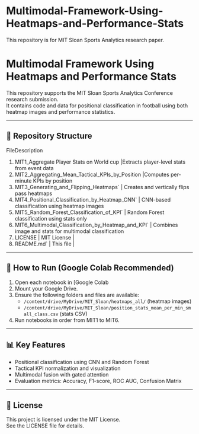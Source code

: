 # Multimodal-Framework-Using-Heatmaps-and-Performance-Stats
This repository is for MIT Sloan Sports Analytics research paper.

# Multimodal Framework Using Heatmaps and Performance Stats

This repository supports the MIT Sloan Sports Analytics Conference research submission.  
It contains code and data for positional classification in football using both heatmap images and performance statistics.

---

## 📁 Repository Structure

FileDescription
1. MIT1_Aggregate Player Stats on World cup |Extracts player-level stats from event data
2. MIT2_Aggregating_Mean_Tactical_KPIs_by_Position |Computes per-minute KPIs by position
3. MIT3_Generating_and_Flipping_Heatmaps` | Creates and vertically flips pass heatmaps
4. MIT4_Positional_Classification_by_Heatmap_CNN` | CNN-based classification using heatmap images
5. MIT5_Random_Forest_Classification_of_KPI` | Random Forest classification using stats only
6. MIT6_Multimodal_Classification_by_Heatmap_and_KPI` | Combines image and stats for multimodal classification
7. LICENSE | MIT License |
8. README.md` | This file |

---

## 🚀 How to Run (Google Colab Recommended)

1. Open each notebook in [Google Colab
2. Mount your Google Drive.
3. Ensure the following folders and files are available:
   - `/content/drive/MyDrive/MIT_Sloan/heatmaps_all/` (heatmap images)
   - `/content/drive/MyDrive/MIT_Sloan/position_stats_mean_per_min_small_class.csv` (stats CSV)
4. Run notebooks in order from MIT1 to MIT6.

---

## 📊 Key Features

- Positional classification using CNN and Random Forest
- Tactical KPI normalization and visualization
- Multimodal fusion with gated attention
- Evaluation metrics: Accuracy, F1-score, ROC AUC, Confusion Matrix

---

## 📜 License

This project is licensed under the MIT License.  
See the LICENSE file for details.

